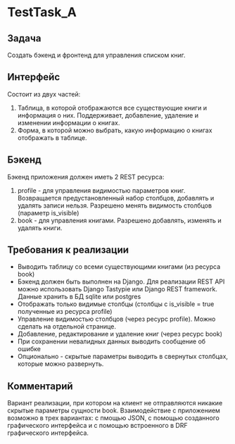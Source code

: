 # TestTask_A
## Задача
Создать бэкенд и фронтенд для управления списком книг.
 
## Интерфейс
Cостоит из двух частей:
1. Таблица, в которой отображаются все существующие книги и информация о них. Поддерживает, добавление, удаление и изменении информации о книгах.
2. Форма, в которой можно выбрать, какую информацию о книгах отображать в таблице.
 
## Бэкенд
Бэкенд приложения должен иметь 2 REST ресурса:
1. profile - для управления видимостью параметров книг. Возвращается предустановленный набор столбцов, добавлять и удалять записи нельзя. Разрешено менять видимость столбцов (параметр is_visible)
2. book - для управления книгами. Разрешено добавлять, изменять и удалять книги.
 
## Требования к реализации
- Выводить таблицу со всеми существующими книгами (из ресурса book)
- Бэкенд должен быть выполнен на Django. Для реализации REST API можно использовать Django Tastypie или Django REST framework. Данные хранить в БД sqlite или postgres
- Отображать только видимые столбцы (столбцы с is_visible = true полученные из ресурса profile)
- Управление видимостью столбцов (через ресурс profile). Можно сделать на отдельной странице.
- Добавление, редактирование и удаление книг (через ресурс book)
- При сохранении невалидных данных выводить сообщение об ошибке
- Опционально - скрытые параметры выводить в свернутых столбцах, которые можно развернуть.

## Комментарий
Вариант реализации, при котором на клиент не отправляются никакие скрытые параметры сущности book. Взаимодействие с приложением возможно в трех вариантах: с пмощью JSON, с помощью созданного графического интерфейса и с помощью встроенного в DRF графического интерфейса.
